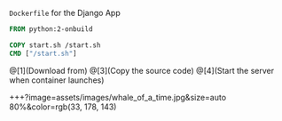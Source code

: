 <span class="gold">`Dockerfile`</span> for the Django App
<br>



```Dockerfile
FROM python:2-onbuild

COPY start.sh /start.sh
CMD ["/start.sh"]
```

@[1](Download from)
@[3](Copy the source code)
@[4](Start the server when container launches)

+++?image=assets/images/whale_of_a_time.jpg&size=auto 80%&color=rgb(33, 178, 143)
